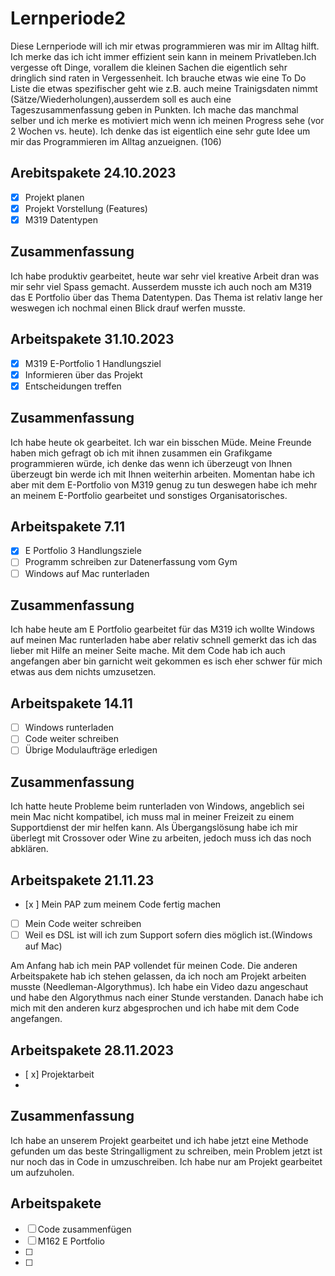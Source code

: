 # Lernperiode2
Diese Lernperiode will ich mir etwas programmieren was mir im Alltag hilft. Ich merke das ich icht immer effizient sein kann in meinem Privatleben.Ich vergesse oft Dinge, vorallem die kleinen Sachen die eigentlich sehr dringlich sind raten in Vergessenheit. Ich brauche etwas wie eine To Do Liste die etwas spezifischer geht wie z.B. auch meine Trainigsdaten nimmt (Sätze/Wiederholungen),ausserdem soll es auch eine Tageszusammenfassung geben in Punkten. Ich mache das manchmal selber und ich merke es motiviert mich wenn ich meinen Progress sehe (vor 2 Wochen vs. heute). Ich denke das ist eigentlich eine sehr gute Idee um mir das Programmieren im Alltag anzueignen.
(106)

## Arebitspakete 24.10.2023
- [x] Projekt planen
- [x] Projekt Vorstellung (Features)
- [x] M319 Datentypen

## Zusammenfassung
Ich habe produktiv gearbeitet, heute war sehr viel kreative Arbeit dran was mir sehr viel Spass gemacht. Ausserdem musste ich auch noch am M319 das E Portfolio über das Thema Datentypen. Das Thema ist relativ lange her weswegen ich nochmal einen Blick drauf werfen musste. 

## Arbeitspakete 31.10.2023
- [x] M319 E-Portfolio 1 Handlungsziel
- [x] Informieren über das Projekt
- [x] Entscheidungen treffen

## Zusammenfassung
Ich habe heute ok gearbeitet. Ich war ein bisschen Müde. Meine Freunde haben mich gefragt ob ich mit ihnen zusammen ein Grafikgame programmieren würde, ich denke das wenn ich überzeugt von Ihnen überzeugt bin werde ich mit Ihnen weiterhin arbeiten. Momentan habe ich aber mit dem E-Portfolio von M319 genug zu tun deswegen habe ich mehr an meinem E-Portfolio gearbeitet und sonstiges Organisatorisches.

## Arbeitspakete 7.11
- [x] E Portfolio 3 Handlungsziele
- [ ] Programm schreiben zur Datenerfassung vom Gym
- [ ] Windows auf Mac runterladen

## Zusammenfassung
Ich habe heute am E Portfolio gearbeitet für das M319 ich wollte Windows auf meinen Mac runterladen habe aber relativ schnell gemerkt das ich das lieber mit Hilfe an meiner Seite mache. Mit dem Code hab ich auch angefangen aber bin garnicht weit gekommen es isch eher schwer für mich etwas aus dem nichts umzusetzen.

## Arbeitspakete 14.11
- [ ] Windows runterladen
- [ ] Code weiter schreiben
- [ ] Übrige Modulaufträge erledigen

## Zusammenfassung
Ich hatte heute Probleme beim runterladen von Windows, angeblich sei mein Mac nicht kompatibel, ich muss mal in meiner Freizeit zu einem Supportdienst der mir helfen kann. Als Übergangslösung habe ich mir überlegt mit Crossover oder Wine zu arbeiten, jedoch muss ich das noch abklären.

## Arbeitspakete 21.11.23
- [x ] Mein PAP zum meinem Code fertig machen
- [ ] Mein Code weiter schreiben
- [ ] Weil es DSL ist will ich zum Support sofern dies möglich ist.(Windows auf Mac)

Am Anfang hab ich mein PAP vollendet für meinen Code. Die anderen Arbeitspakete hab ich stehen gelassen, da ich noch
am Projekt arbeiten musste (Needleman-Algorythmus). Ich habe ein Video dazu angeschaut und habe den Algorythmus nach
einer Stunde verstanden. Danach habe ich mich mit den anderen kurz abgesprochen und ich habe mit dem Code angefangen.

## Arbeitspakete 28.11.2023
- [ x] Projektarbeit
- 
      
## Zusammenfassung 
Ich habe an unserem Projekt gearbeitet und ich habe jetzt eine Methode gefunden um das beste Stringalligment zu
schreiben, mein Problem jetzt ist nur noch das in Code in umzuschreiben. Ich habe nur am Projekt gearbeitet um
aufzuholen.

## Arbeitspakete
- [ ] Code zusammenfügen
- [ ] M162 E Portfolio
- [ ] 
- [ ] 
  

